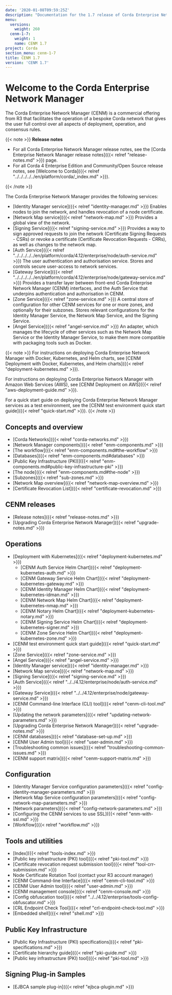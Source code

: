 ```yaml
---
date: '2020-01-08T09:59:25Z'
description: "Documentation for the 1.7 release of Corda Enterprise Network Manager (CENM)"
menu:
  versions:
    weight: 260
  cenm-1-7:
    weight: 1
    name: CENM 1.7
project: Corda
section_menu: cenm-1-7
title: CENM 1.7
version: 'CENM 1.7'
---
```



# Welcome to the Corda Enterprise Network Manager

The Corda Enterprise Network Manager (CENM) is a commercial offering from R3 that facilitates the operation of a bespoke
Corda network that gives the user full control over all aspects of deployment, operation, and consensus rules.

{{< note >}}
**Release notes**

* For all Corda Enterprise Network Manager release notes, see the [Corda Enterprise Network Manager release notes]({{< relref "release-notes.md" >}}) page.
* For all Corda 4 Enterprise Edition and Community/Open Source release notes, see [Welcome to Corda]({{< relref "../../../../../en/platform/corda/_index.md" >}}).

{{< /note >}}

The Corda Enterprise Network Manager provides the following services:

* [Identity Manager service]({{< relref "identity-manager.md" >}}) Enables nodes to join the network, and handles revocation of a node certificate.
* [Network Map service]({{< relref "network-map.md" >}}) Provides a global view of the network.
* [Signing Service]({{< relref "signing-service.md" >}}) Provides a way to sign approved requests to join the network (Certificate Signing Requests - CSRs) or revoke a certificate (Certificate Revocation Requests - CRRs), as well as changes to the network map.
* [Auth Service]({{< relref "../../../../../en/platform/corda/4.12/enterprise/node/auth-service.md" >}}) The user authentication and authorisation service. Stores and controls secure user-access to network services.
* [Gateway Service]({{< relref "../../../../../en/platform/corda/4.12/enterprise/node/gateway-service.md" >}}) Provides a transfer layer between front-end Corda Enterprise Network Manager (CENM) interfaces, and the Auth Service that underpins authentication and authorisation in CENM.
* [Zone Service]({{< relref "zone-service.md" >}}) A central store of configuration for other CENM services for one or more zones, and optionally for their subzones. Stores relevant configurations for the Identity Manager Service, the Network Map Service, and the Signing Service.
* [Angel Service]({{< relref "angel-service.md" >}}) An adapter, which manages the lifecycle of other services such as the Network Map Service or the Identity Manager Service, to make them more compatible with packaging tools such as Docker.

{{< note >}}
For instructions on deploying Corda Enterprise Network Manager with Docker, Kubernetes, and Helm charts, see [CENM Deployment with Docker, Kubernetes, and Helm charts]({{< relref "deployment-kubernetes.md" >}}).

For instructions on deploying Corda Enterprise Network Manager with Amazon Web Services (AWS), see [CENM Deployment on AWS]({{< relref "aws-deployment-guide.md" >}}).

For a quick start guide on deploying Corda Enterprise Network Manager services as a test environment, see the [CENM test environment quick start guide]({{< relref "quick-start.md" >}}).
{{< /note >}}

## Concepts and overview

* [Corda Networks]({{< relref "corda-networks.md" >}})
* [Network Manager components]({{< relref "enm-components.md" >}})
* [The workflow]({{< relref "enm-components.md#the-workflow" >}})
* [Databases]({{< relref "enm-components.md#databases" >}})
* [Public Key Infrastructure (PKI)]({{< relref "enm-components.md#public-key-infrastructure-pki" >}})
* [The node]({{< relref "enm-components.md#the-node" >}})
* [Subzones]({{< relref "sub-zones.md" >}})
* [Network Map overview]({{< relref "network-map-overview.md" >}})
* [Certificate Revocation List]({{< relref "certificate-revocation.md" >}})

## CENM releases
* [Release notes]({{< relref "release-notes.md" >}})
* [Upgrading Corda Enterprise Network Manager]({{< relref "upgrade-notes.md" >}})

## Operations

* [Deployment with Kubernetes]({{< relref "deployment-kubernetes.md" >}})
  * [CENM Auth Service Helm Chart]({{< relref "deployment-kubernetes-auth.md" >}})
  * [CENM Gateway Service Helm Chart]({{< relref "deployment-kubernetes-gateway.md" >}})
  * [CENM Identity Manager Helm Chart]({{< relref "deployment-kubernetes-idman.md" >}})
  * [CENM Network Map Helm Chart]({{< relref "deployment-kubernetes-nmap.md" >}})
  * [CENM Notary Helm Chart]({{< relref "deployment-kubernetes-notary.md" >}})
  * [CENM Signing Service Helm Chart]({{< relref "deployment-kubernetes-signer.md" >}})
  * [CENM Zone Service Helm Chart]({{< relref "deployment-kubernetes-zone.md" >}})
* [CENM test environment quick start guide]({{< relref "quick-start.md" >}})
* [Zone Service]({{< relref "zone-service.md" >}})
* [Angel Service]({{< relref "angel-service.md" >}})
* [Identity Manager service]({{< relref "identity-manager.md" >}})
* [Network Map service]({{< relref "network-map.md" >}})
* [Signing Service]({{< relref "signing-service.md" >}})
* [Auth Service]({{< relref "../../4.12/enterprise/node/auth-service.md" >}})
* [Gateway Service]({{< relref "../../4.12/enterprise/node/gateway-service.md" >}})
* [CENM Command-line Interface (CLI) tool]({{< relref "cenm-cli-tool.md" >}})
* [Updating the network parameters]({{< relref "updating-network-parameters.md" >}})
* [Upgrading Corda Enterprise Network Manager]({{< relref "upgrade-notes.md" >}})
* [CENM databases]({{< relref "database-set-up.md" >}})
* [CENM User Admin tool]({{< relref "user-admin.md" >}})
* [Troubleshooting common issues]({{< relref "troubleshooting-common-issues.md" >}})
* [CENM support matrix]({{< relref "cenm-support-matrix.md" >}})

## Configuration

* [Identity Manager Service configuration parameters]({{< relref "config-identity-manager-parameters.md" >}})
* [Network Map Service configuration parameters]({{< relref "config-network-map-parameters.md" >}})
* [Network parameters]({{< relref "config-network-parameters.md" >}})
* [Configuring the CENM services to use SSL]({{< relref "enm-with-ssl.md" >}})
* [Workflow]({{< relref "workflow.md" >}})

## Tools and utilities

* [Index]({{< relref "tools-index.md" >}})
* [Public key infrastructure (PKI) tool]({{< relref "pki-tool.md" >}})
* [Certificate revocation request submission tool]({{< relref "tool-crr-submission.md" >}})
* Node Certificate Rotation Tool (contact your R3 account manager)
* [CENM Command-line Interface]({{< relref "cenm-cli-tool.md" >}})
* [CENM User Admin tool]({{< relref "user-admin.md" >}})
* [CENM management console]({{< relref "cenm-console.md" >}})
* [Config obfuscation tool]({{< relref "../../4.12/enterprise/tools-config-obfuscator.md" >}})
* [CRL Endpoint Check Tool]({{< relref "crl-endpoint-check-tool.md" >}})
* [Embedded shell]({{< relref "shell.md" >}})

## Public Key Infrastructure

* [Public Key Infrastructure (PKI) specifications]({{< relref "pki-specifications.md" >}})
* [Certificate hierarchy guide]({{< relref "pki-guide.md" >}})
* [Public key infrastructure (PKI) tool]({{< relref "pki-tool.md" >}})

## Signing Plug-in Samples

* [EJBCA sample plug-in]({{< relref "ejbca-plugin.md" >}})
